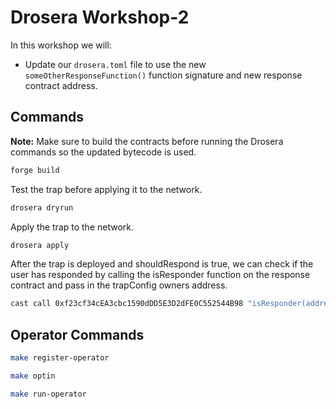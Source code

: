 # Drosera Workshop-2

In this workshop we will:

- Update our `drosera.toml` file to use the new `someOtherResponseFunction()` function signature and new response contract address.

## Commands

**Note:** Make sure to build the contracts before running the Drosera commands so the updated bytecode is used.

```bash
forge build
```

Test the trap before applying it to the network.

```bash
drosera dryrun
```

Apply the trap to the network.

```bash
drosera apply
```

After the trap is deployed and shouldRespond is true, we can check if the user has responded by calling the isResponder function on the response contract and pass in the trapConfig owners address.

```bash
cast call 0xf23cf34cEA3cbc1590dDD5E3D2dFE0C552544B98 "isResponder(address)(bool)" <owner_address> --rpc-url https://ethereum-holesky-rpc.publicnode.com
```

## Operator Commands

```bash
make register-operator
```

```bash
make optin
```

```bash
make run-operator
```
